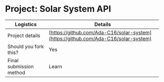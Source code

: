 # Project: Solar System API

| Logistics               | Details                                                                                |
| ----------------------- | -------------------------------------------------------------------------------------- |
| Project details         | [https://github.com/Ada-C16/solar-system](https://github.com/Ada-C16/solar-system) |
| Should you fork this?   | Yes                                                                                    |
| Final submission method | Learn                                                                                  |
